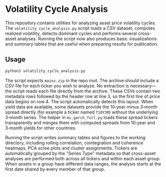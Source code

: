 # Volatility Cycle Analysis

This repository contains utilities for analyzing asset price volatility cycles.
The `volatility_cycle_analysis.py` script loads a CSV dataset, computes
realized volatility, detects dominant cycles and performs several
cross-asset analyses. Running the script now also produces basic
visualizations and summary tables that are useful when preparing results for
publication.

## Usage

```bash
python3 volatility_cycle_analysis.py
```

The script expects `mainz.zip` in the repo root. The archive should include a
CSV file for each ticker you wish to analyze. No extraction is necessary—the
script reads each file directly from the archive. These CSVs contain two
metadata rows followed by the header row at line 3, so the first line of price
data begins on row 4. The script automatically detects this layout.
When yield data are available, some datasets provide the 10‑year minus
3‑month spread directly (for example a ticker named `T10Y3M`) without the
underlying 3‑month series.  The helper in `ms_garch_full.py` loads these
spread tickers transparently and merges them with computed spreads from
10‑year and 3‑month yields for other countries.

Running the script writes summary tables and figures to the working directory,
including rolling correlation, cointegration and coherence heatmaps, PCA scree
plots and cluster assignments. Tickers are automatically grouped by the
"Series Type" metadata so that cross-asset analyses are performed both across
all tickers and within each asset group. When assets in a group have different
data ranges, the analysis starts at the first date shared by every member of
that group.

